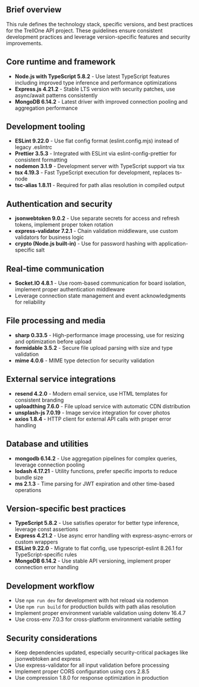 ## Brief overview

This rule defines the technology stack, specific versions, and best practices for the TrellOne API project. These guidelines ensure consistent development practices and leverage version-specific features and security improvements.

## Core runtime and framework

- **Node.js with TypeScript 5.8.2** - Use latest TypeScript features including improved type inference and performance optimizations
- **Express.js 4.21.2** - Stable LTS version with security patches, use async/await patterns consistently
- **MongoDB 6.14.2** - Latest driver with improved connection pooling and aggregation performance

## Development tooling

- **ESLint 9.22.0** - Use flat config format (eslint.config.mjs) instead of legacy .eslintrc
- **Prettier 3.5.3** - Integrated with ESLint via eslint-config-prettier for consistent formatting
- **nodemon 3.1.9** - Development server with TypeScript support via tsx
- **tsx 4.19.3** - Fast TypeScript execution for development, replaces ts-node
- **tsc-alias 1.8.11** - Required for path alias resolution in compiled output

## Authentication and security

- **jsonwebtoken 9.0.2** - Use separate secrets for access and refresh tokens, implement proper token rotation
- **express-validator 7.2.1** - Chain validation middleware, use custom validators for business logic
- **crypto (Node.js built-in)** - Use for password hashing with application-specific salt

## Real-time communication

- **Socket.IO 4.8.1** - Use room-based communication for board isolation, implement proper authentication middleware
- Leverage connection state management and event acknowledgments for reliability

## File processing and media

- **sharp 0.33.5** - High-performance image processing, use for resizing and optimization before upload
- **formidable 3.5.2** - Secure file upload parsing with size and type validation
- **mime 4.0.6** - MIME type detection for security validation

## External service integrations

- **resend 4.2.0** - Modern email service, use HTML templates for consistent branding
- **uploadthing 7.6.0** - File upload service with automatic CDN distribution
- **unsplash-js 7.0.19** - Image service integration for cover photos
- **axios 1.8.4** - HTTP client for external API calls with proper error handling

## Database and utilities

- **mongodb 6.14.2** - Use aggregation pipelines for complex queries, leverage connection pooling
- **lodash 4.17.21** - Utility functions, prefer specific imports to reduce bundle size
- **ms 2.1.3** - Time parsing for JWT expiration and other time-based operations

## Version-specific best practices

- **TypeScript 5.8.2** - Use satisfies operator for better type inference, leverage const assertions
- **Express 4.21.2** - Use async error handling with express-async-errors or custom wrappers
- **ESLint 9.22.0** - Migrate to flat config, use typescript-eslint 8.26.1 for TypeScript-specific rules
- **MongoDB 6.14.2** - Use stable API versioning, implement proper connection error handling

## Development workflow

- Use `npm run dev` for development with hot reload via nodemon
- Use `npm run build` for production builds with path alias resolution
- Implement proper environment variable validation using dotenv 16.4.7
- Use cross-env 7.0.3 for cross-platform environment variable setting

## Security considerations

- Keep dependencies updated, especially security-critical packages like jsonwebtoken and express
- Use express-validator for all input validation before processing
- Implement proper CORS configuration using cors 2.8.5
- Use compression 1.8.0 for response optimization in production

